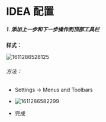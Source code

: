 # IDEA 配置



##### 1. 添加上一步和下一步操作到顶部工具栏

**样式：**

![1611286528125](D:%5CGitFile%5CTypora%5CIDEA%5C%E9%85%8D%E7%BD%AE.assets%5C1611286528125.png)

###### 方法：

- Settings -> Menus and Toolbars
- ![1611286582299](D:%5CGitFile%5CTypora%5CIDEA%5C%E9%85%8D%E7%BD%AE.assets%5C1611286582299.png)

- 完成